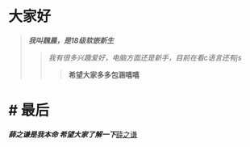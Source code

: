 # 大家好
>***我叫魏晨，是18级软嵌新生***
>>*我有很多兴趣爱好，电脑方面还是新手，目前在看c语言还有js*
>>>**希望大家多多包涵嘻嘻**
# # 最后
***薛之谦是我本命 希望大家了解一下***[薛之谦](https://ro.mbd.baidu.com/9ewqtrk?f=cp) 
